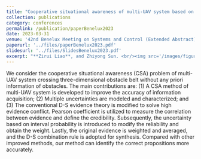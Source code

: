 ```yaml
---
title: "Cooperative situational awareness of multi-UAV system based on improved D-S evidence theory"
collection: publications
category: conferences
permalink: /publication/paperBenelux2023
date: 2023-03-31
venue: '42nd Benelux Meeting on Systems and Control (Extended Abstract)'
paperurl: '../files/paperBenelux2023.pdf'
slidesurl: '../files/SlidesBenelux2023.pdf'
excerpt: "**Zirui Liao**, and Zhiyong Sun. <br/><img src='/images/figureBenelux2023.png'>"
---
```


We consider the cooperative situational awareness (CSA) problem of multi-UAV system crossing three-dimensional obstacle belt without any priori information of obstacles. The main contributions are: (1) A CSA method of multi-UAV system is developed to improve the accuracy of information acquisition; (2) Multiple uncertainties are modeled and characterized; and (3) The conventional D-S evidence theory is modified to solve high evidence conflict. Pearson coefficient is utilized to measure the correlation between evidence and define the credibility. Subsequently, the uncertainty based on interval probability is introduced to modify the reliability and obtain the weight. Lastly, the original evidence is weighted and averaged, and the D-S combination rule is adopted for synthesis. Compared with other improved methods, our method can identify the correct propositions more accurately.
